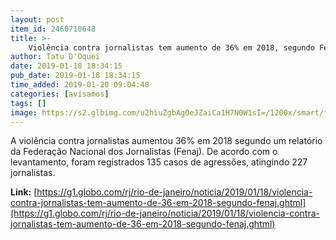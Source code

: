 ```yaml
---
layout: post
item_id: 2460710648
title: >-
    Violência contra jornalistas tem aumento de 36% em 2018, segundo Fenaj
author: Tatu D'Oquei
date: 2019-01-18 18:34:15
pub_date: 2019-01-18 18:34:15
time_added: 2019-01-20 09:04:48
categories: [avisamos]
tags: []
image: https://s2.glbimg.com/u2hiuZgbAgOeJZaiCa1H7N0W1sI=/1200x/smart/filters:cover():strip_icc()/s02.video.glbimg.com/x720/7310049.jpg
---
```


A violência contra jornalistas aumentou 36% em 2018 segundo um relatório da Federação Nacional dos Jornalistas (Fenaj). De acordo com o levantamento, foram registrados 135 casos de agressões, atingindo 227 jornalistas.

**Link:** [https://g1.globo.com/rj/rio-de-janeiro/noticia/2019/01/18/violencia-contra-jornalistas-tem-aumento-de-36-em-2018-segundo-fenaj.ghtml](https://g1.globo.com/rj/rio-de-janeiro/noticia/2019/01/18/violencia-contra-jornalistas-tem-aumento-de-36-em-2018-segundo-fenaj.ghtml)

